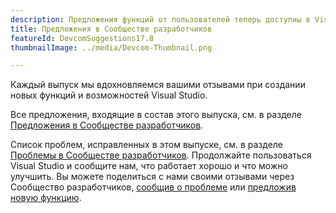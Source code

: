 ```yaml
---
description: Предложения функций от пользователей теперь доступны в Visual Studio!
title: Предложения в Сообществе разработчиков
featureId: DevcomSuggestions17.8
thumbnailImage: ../media/Devcom-Thumbnail.png

---
```



Каждый выпуск мы вдохновляемся вашими отзывами при создании новых функций и возможностей Visual Studio.

Все предложения, входящие в состав этого выпуска, см. в разделе [Предложения в Сообществе разработчиков](https://developercommunity.visualstudio.com/VisualStudio?q=%5BFixed+In%3A+Visual+Studio+2022+version+17.8%5D&ftype=idea).

Список проблем, исправленных в этом выпуске, см. в разделе [Проблемы в Сообществе разработчиков](https://developercommunity.visualstudio.com/VisualStudio?q=%5BFixed+In%3A+Visual+Studio+2022+version+17.8%5D&ftype=problem).
Продолжайте пользоваться Visual Studio и сообщите нам, что работает хорошо и что можно улучшить. Вы можете поделиться с нами своими отзывами через Сообщество разработчиков, [сообщив о проблеме](https://learn.microsoft.com/visualstudio/ide/how-to-report-a-problem-with-visual-studio) или [предложив новую функцию](https://developercommunity.visualstudio.com/VisualStudio/suggest).
